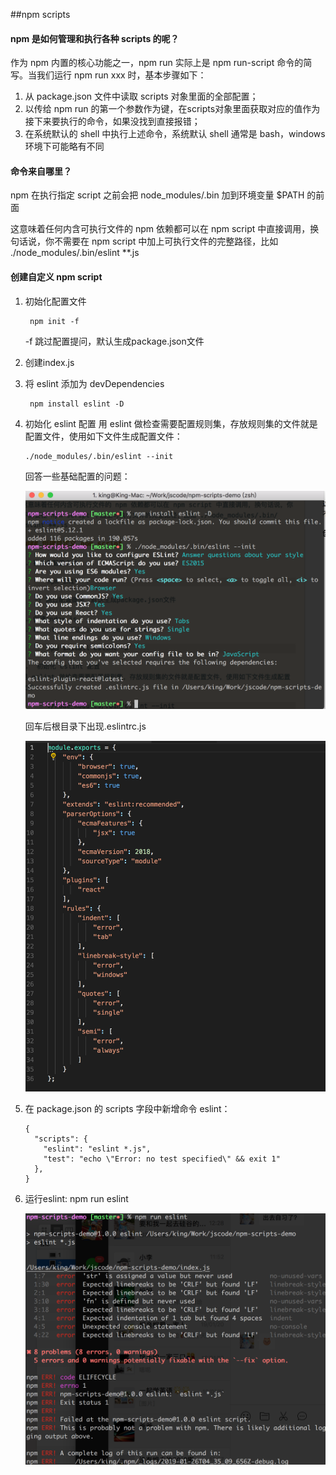 ##npm scripts

#### npm 是如何管理和执行各种 scripts 的呢？

作为 npm 内置的核心功能之一，npm run 实际上是 npm run-script 命令的简写。当我们运行 npm run xxx 时，基本步骤如下：

1. 从 package.json 文件中读取 scripts 对象里面的全部配置；
2. 以传给 npm run 的第一个参数作为键，在scripts对象里面获取对应的值作为接下来要执行的命令，如果没找到直接报错；
3. 在系统默认的 shell 中执行上述命令，系统默认 shell 通常是 bash，windows 环境下可能略有不同

#### 命令来自哪里？
npm 在执行指定 script 之前会把 node_modules/.bin 加到环境变量 $PATH 的前面

这意味着任何内含可执行文件的 npm 依赖都可以在 npm script 中直接调用，换句话说，你不需要在 npm script 中加上可执行文件的完整路径，比如 ./node_modules/.bin/eslint **.js

#### 创建自定义 npm script

1. 初始化配置文件
		
		npm init -f
	
	-f 跳过配置提问，默认生成package.json文件

2. 创建index.js
3. 将 eslint 添加为 devDependencies

		npm install eslint -D

4.  初始化 eslint 配置
用 eslint 做检查需要配置规则集，存放规则集的文件就是配置文件，使用如下文件生成配置文件：

		./node_modules/.bin/eslint --init

	回答一些基础配置的问题：
	
	![](./images/1.png)
	
	回车后根目录下出现.eslintrc.js
	
	![](./images/2.png)

5.  在 package.json 的 scripts 字段中新增命令 eslint：

		{
		  "scripts": {
		    "eslint": "eslint *.js",
		    "test": "echo \"Error: no test specified\" && exit 1"
		  },
		}
		
6. 运行eslint: npm run eslint

	![](./images/3.png)